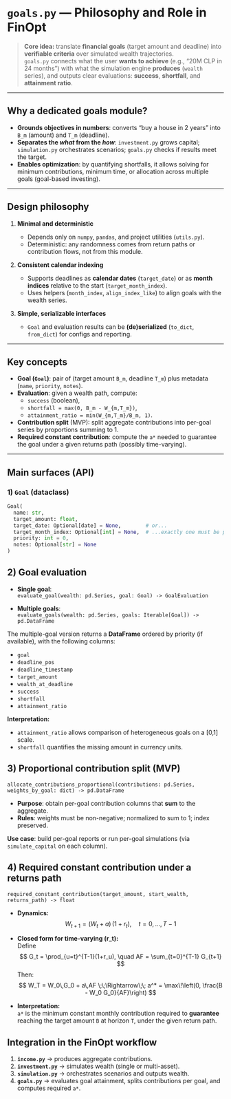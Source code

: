 # `goals.py` — Philosophy and Role in FinOpt

> **Core idea:** translate **financial goals** (target amount and deadline) into **verifiable criteria** over simulated wealth trajectories.  
> `goals.py` connects what the user **wants to achieve** (e.g., “20M CLP in 24 months”) with what the simulation engine **produces** (`wealth` series), and outputs clear evaluations: **success**, **shortfall**, and **attainment ratio**.

---

## Why a dedicated goals module?

- **Grounds objectives in numbers**: converts “buy a house in 2 years” into `B_m` (amount) and `T_m` (deadline).  
- **Separates the *what* from the *how***: `investment.py` grows capital; `simulation.py` orchestrates scenarios; `goals.py` checks if results meet the target.  
- **Enables optimization**: by quantifying shortfalls, it allows solving for minimum contributions, minimum time, or allocation across multiple goals (goal-based investing).

---

## Design philosophy

1. **Minimal and deterministic**  
   - Depends only on `numpy`, `pandas`, and project utilities (`utils.py`).  
   - Deterministic: any randomness comes from return paths or contribution flows, not from this module.

2. **Consistent calendar indexing**  
   - Supports deadlines as **calendar dates** (`target_date`) or as **month indices** relative to the start (`target_month_index`).  
   - Uses helpers (`month_index`, `align_index_like`) to align goals with the wealth series.

3. **Simple, serializable interfaces**  
   - `Goal` and evaluation results can be **(de)serialized** (`to_dict`, `from_dict`) for configs and reporting.

---

## Key concepts

- **Goal (`Goal`)**: pair of (target amount `B_m`, deadline `T_m`) plus metadata (`name`, `priority`, `notes`).  
- **Evaluation**: given a wealth path, compute:  
  - `success` (boolean),  
  - `shortfall = max(0, B_m - W_{m,T_m})`,  
  - `attainment_ratio = min(W_{m,T_m}/B_m, 1)`.  
- **Contribution split** (MVP): split aggregate contributions into per-goal series by proportions summing to 1.  
- **Required constant contribution**: compute the `a*` needed to guarantee the goal under a given returns path (possibly time-varying).

---

## Main surfaces (API)

### 1) `Goal` (dataclass)
```python
Goal(
  name: str,
  target_amount: float,
  target_date: Optional[date] = None,        # or...
  target_month_index: Optional[int] = None,  # ...exactly one must be provided
  priority: int = 0,
  notes: Optional[str] = None
)
```

## 2) Goal evaluation

- **Single goal**:  
  `evaluate_goal(wealth: pd.Series, goal: Goal) -> GoalEvaluation`

- **Multiple goals**:  
  `evaluate_goals(wealth: pd.Series, goals: Iterable[Goal]) -> pd.DataFrame`

The multiple-goal version returns a **DataFrame** ordered by priority (if available), with the following columns:

- `goal`  
- `deadline_pos`  
- `deadline_timestamp`  
- `target_amount`  
- `wealth_at_deadline`  
- `success`  
- `shortfall`  
- `attainment_ratio`

**Interpretation:**  
- `attainment_ratio` allows comparison of heterogeneous goals on a [0,1] scale.  
- `shortfall` quantifies the missing amount in currency units.

## 3) Proportional contribution split (MVP)

`allocate_contributions_proportional(contributions: pd.Series, weights_by_goal: dict) -> pd.DataFrame`

- **Purpose**: obtain per-goal contribution columns that **sum** to the aggregate.  
- **Rules**: weights must be non-negative; normalized to sum to 1; index preserved.

**Use case**: build per-goal reports or run per-goal simulations (via `simulate_capital` on each column).

## 4) Required constant contribution under a returns path

`required_constant_contribution(target_amount, start_wealth, returns_path) -> float`

- **Dynamics:**
  $$
  W_{t+1} = (W_t + a)\,(1 + r_t), \quad t=0,\dots,T-1
  $$

- **Closed form for time-varying \(r_t\):**  
  Define 
  $$
  G_t = \prod_{u=t}^{T-1}(1+r_u), \quad
  AF = \sum_{t=0}^{T-1} G_{t+1}
  $$
  Then:
  $$
  W_T = W_0\,G_0 + a\,AF \;\;\Rightarrow\;\;
  a^* = \max\!\left(0, \frac{B - W_0 G_0}{AF}\right)
  $$

- **Interpretation:**  
  `a*` is the minimum constant monthly contribution required to **guarantee** reaching the target amount `B` at horizon `T`, under the given return path.

## Integration in the FinOpt workflow

1. **`income.py`** → produces aggregate contributions.  
2. **`investment.py`** → simulates wealth (single or multi-asset).  
3. **`simulation.py`** → orchestrates scenarios and outputs wealth.  
4. **`goals.py`** → evaluates goal attainment, splits contributions per goal, and computes required `a*`.
